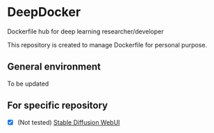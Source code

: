 # DeepDocker
Dockerfile hub for deep learning researcher/developer

This repository is created to manage Dockerfile for personal purpose.

## General environment

To be updated

## For specific repository

-[x] (Not tested) [Stable Diffusion WebUI](https://github.com/AUTOMATIC1111/stable-diffusion-webui)

